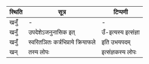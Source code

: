 | स्थिति | सूत्र | टिप्पणी |
| ----- | ------- | ------ |
| खनुँ॑ | - | - |
| खनुँ॑ | उपदेशेऽजनुनासिक इत् | उँ-इत्यस्य इत्संज्ञा |
| खनुँ॑ | स्वरितञितः कर्त्रभिप्राये क्रियाफले | इति उभयपदम् |
| खन् | तस्य लोपः | इत्संज्ञकस्य लोपः |
